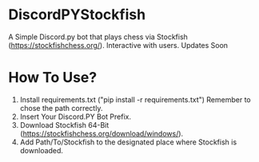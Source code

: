 # DiscordPYStockfish
A Simple Discord.py bot that plays chess via Stockfish (https://stockfishchess.org/). Interactive with users. Updates Soon

# How To Use?
1. Install requirements.txt ("pip install -r requirements.txt") Remember to chose the path correctly.
3. Insert Your Discord.PY Bot Prefix.
4. Download Stockfish 64-Bit (https://stockfishchess.org/download/windows/).
5. Add Path/To/Stockfish to the designated place where Stockfish is downloaded.
